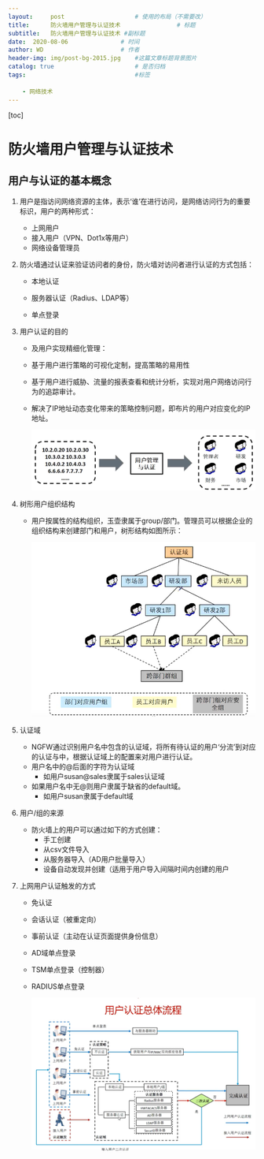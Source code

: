 ```yaml
---
layout:     post   				    # 使用的布局（不需要改）
title:      防火墙用户管理与认证技术 				# 标题 
subtitle:   防火墙用户管理与认证技术 #副标题
date:  2020-08-06 				# 时间
author: WD 						# 作者
header-img: img/post-bg-2015.jpg 	#这篇文章标题背景图片
catalog: true 						# 是否归档
tags:								#标签

    - 网络技术
---
```




[toc]



# 防火墙用户管理与认证技术

## 用户与认证的基本概念

1. 用户是指访问网络资源的主体，表示‘谁’在进行访问，是网络访问行为的重要标识，用户的两种形式：

   - 上网用户
   - 接入用户（VPN、Dot1x等用户）
   - 网络设备管理员

2. 防火墙通过认证来验证访问者的身份，防火墙对访问者进行认证的方式包括：

   - 本地认证

   - 服务器认证（Radius、LDAP等）

   - 单点登录

3. 用户认证的目的

   - 及用户实现精细化管理：

   - 基于用户进行策略的可视化定制，提高策略的易用性

   - 基于用户进行威胁、流量的报表查看和统计分析，实现对用户网络访问行为的追踪审计。

   - 解决了IP地址动态变化带来的策略控制问题，即布片的用户对应变化的IP地址。

     ![用户的管理与认证](..\img\image-20200408234906395.png)

   

4. 树形用户组织结构

   - 用户按属性的结构组织，玉壶隶属于group/部门。管理员可以根据企业的组织结构来创建部门和用户，树形结构如图所示：

     <img src="..\img\image-20200408235412775.png" alt="用户组织结构.png" style="zoom:80%;" />

5. 认证域
   - NGFW通过识别用户名中包含的认证域，将所有待认证的用户‘分流’到对应的认证与中，根据认证域上的配置来对用户进行认证。
   - 用户名中的@后面的字符为认证域
     - 如用户susan@sales隶属于sales认证域
   - 如果用户名中无@则用户隶属于缺省的default域。
     - 如用户susan隶属于default域

6. 用户/组的来源

   - 防火墙上的用户可以通过如下的方式创建：
     - 手工创建
     - 从csv文件导入
     - 从服务器导入（AD用户批量导入）
     - 设备自动发现并创建（适用于用户导入间隔时间内创建的用户

7. 上网用户认证触发的方式

   - 免认证

   - 会话认证（被重定向）

   - 事前认证（主动在认证页面提供身份信息）

   - AD域单点登录

   - TSM单点登录（控制器）

   - RADIUS单点登录

     <img src="..\img\image-20200409000632609.png" style="zoom:80%;" />





##



